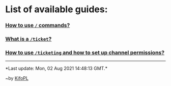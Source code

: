 # List of available guides:

### [How to use `/` commands?](./guides/slash)

### [What is a `/ticket`?](./guides/ticket)

### [How to use `/ticketing` and how to set up channel permissions?](./guides/ticketing)

<hr/>*Last update: Mon, 02 Aug 2021 14:48:13 GMT.*

~by [KifoPL](https://bio.link/KifoPL)